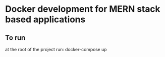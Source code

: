 # Docker development for MERN stack based applications

## To run
at the root of the project run:
docker-compose up
